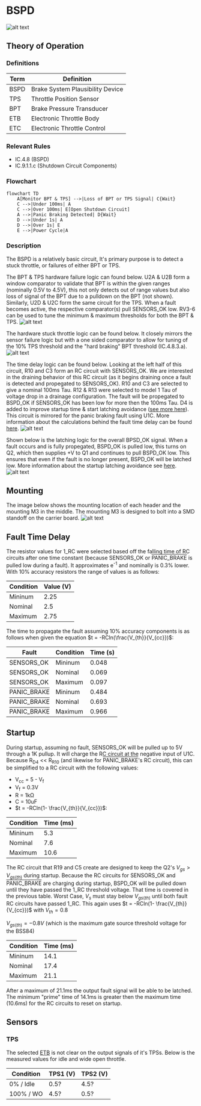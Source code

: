 # BSPD
![alt text](image-1.png)

## Theory of Operation

### Definitions
| Term | Definition|
|-|-|
| BSPD | Brake System Plausibility Device |
| TPS | Throttle Position Sensor |
| BPT | Brake Pressure Transducer |
| ETB | Electronic Throttle Body |
| ETC | Electronic Throttle Control |

### Relevant Rules
- IC.4.8 (BSPD)
- IC.9.1.1.c (Shutdown Circuit Components)

### Flowchart
```mermaid
flowchart TD
    A[Monitor BPT & TPS] -->|Loss of BPT or TPS Signal| C{Wait}
    C -->|Under 100ms| A
    C -->|Over 100ms| E[Open Shutdown Circuit]
    A -->|Panic Braking Detected| D{Wait}
    D -->|Under 1s| A
    D -->|Over 1s| E
    E -->|Power Cycle|A
```

### Description
The BSPD is a relatively basic circuit, It's primary purpose is to detect a stuck throttle, or failures of either BPT or TPS.

The BPT & TPS hardware failure logic can found below. U2A & U2B form a window comparator to validate that BPT is within the given ranges (nominally 0.5V to 4.5V), this not only detects out of range values but also loss of signal of the BPT due to a pulldown on the BPT (not shown). Similarly, U2D & U2C form the same circuit for the TPS. When a fault becomes active, the respective comparator(s) pull SENSORS_OK low. RV3-6 can be used to tune the minimum & maximum thresholds for both the BPT & TPS.
![alt text](image-2.png)

The hardware stuck throttle logic can be found below. It closely mirrors the sensor failure logic but with a one sided comparator to allow for tuning of the 10% TPS threshold and the "hard braking" BPT threshold (IC.4.8.3.a).
![alt text](image-5.png)

The time delay logic can be found below. Looking at the left half of this circuit, R10 and C3 form an RC circuit with SENSORS_OK. We are interested in the draining behavior of this RC circuit (as it begins draining once a fault is detected and propegated to SENSORS_OK). R10 and C3 are selected to give a nominal 100ms Tau. R12 & R13 were selected to model 1 Tau of voltage drop in a drainage configuration. The fault will be propegated to BSPD_OK if SENSORS_OK has been low for more then the 100ms Tau. D4 is added to improve startup time & start latching avoidance ([see more here](#startup)). This circuit is mirrored for the panic braking fault using U1C. More information about the calculations behind the fault time delay can be found [here](#fault-time-delay).
![alt text](image-3.png)


Shown below is the latching logic for the overall BPSD_OK signal. When a fault occurs and is fully propegated, BSPD_OK is pulled low, this turns on Q2, which then supplies +V to Q1 and continues to pull BSPD_OK low. This ensures that even if the fault is no longer present, BSPD_OK will be latched low. More information about the startup latching avoidance see [here](#startup). 
![alt text](image-4.png)

## Mounting
The image below shows the mounting location of each header and the mounting M3 in the middle. The mounting M3 is designed to bolt into a SMD standoff on the carrier board.
![alt text](image.png)

## Fault Time Delay
The resistor values for 1_RC were selected based off the falling time of RC circuits after one time constant (because SENSORS_OK or <span style="text-decoration:overline">PANIC_BRAKE</span> is pulled low during a fault). It approximates e<sup>-1</sup> and nominally is 0.3% lower. With 10% accuracy resistors the range of values is as follows:

| Condition  | Value (V) |
| ------- | ----|
| Mininum  | 2.25 |
| Nominal  | 2.5 |
| Maximum  | 2.75 |

The time to propagate the fault assuming 10% accuracy components is as follows when given the equation $t = -RCln(\frac{V_{th}}{V_{cc}})$:

| Fault | Condition  | Time (s) |
| - | ------- | ----|
| SENSORS_OK | Mininum  | 0.048 |
| SENSORS_OK | Nominal  | 0.069 |
| SENSORS_OK | Maximum  | 0.097 |
| <span style="text-decoration:overline">PANIC_BRAKE</span> | Mininum  | 0.484 |
| <span style="text-decoration:overline">PANIC_BRAKE</span> | Nominal  | 0.693 |
| <span style="text-decoration:overline">PANIC_BRAKE</span> | Maximum  | 0.966 |

## Startup
During startup, assuming no fault, SENSORS_OK will be pulled up to 5V through a 1K pullup. It will charge the RC circuit at the negative input of U1C. Because R<sub>D4</sub> << R<sub>R10</sub> (and likewise for <span style="text-decoration:overline">PANIC_BRAKE</span>'s RC circuit), this can be simplified to a RC circuit with the following values:
- V<sub>cc</sub> = 5 - V<sub>f</sub>
- V<sub>f</sub> = 0.3V
- R = 1k&#937;
- C = 10uF
- $t = -RCln(1- \frac{V_{th}}{V_{cc}})$:

| Condition  | Time (ms) |
| ------- | ----|
| Mininum  | 5.3 |
| Nominal  | 7.6 |
|  Maximum  | 10.6 |

The RC circuit that R19 and C5 create are designed to keep the Q2's $V_{gs} > V_{gs(th)}$ during startup. Because the RC circuits for SENSORS_OK and <span style="text-decoration:overline">PANIC_BRAKE</span> are charging during startup, BSPD_OK will be pulled down until they have passed the 1_RC threshold voltage. That time is covered in the previous table. Worst Case, $V_{s}$ must stay below  $V_{gs(th)}$ until both fault RC circuits have passed 1_RC. This again uses $t = -RCln(1- \frac{V_{th}}{V_{cc}})$ with $V_{th} = 0.8$ 

$V_{gs(th)} = -0.8V$ (which is the maximum gate source threshold voltage for the BSS84) 

| Condition  | Time (ms) |
| ------- | ---- |
| Mininum  | 14.1 |
| Nominal  | 17.4 |
|  Maximum  | 21.1 |

After a maximum of 21.1ms the output fault signal will be able to be latched. The minimum "prime" time of 14.1ms is greater then the maximum time (10.6ms) for the RC circuits to reset on startup.


## Sensors
### TPS
The selected [ETB](https://www.bosch-motorsport.com/content/downloads/Raceparts/Resources/pdf/Data%20Sheet_68749835_Electronic_Throttle_Body.pdf) is not clear on the output signals of it's TPSs. Below is the measured values for idle and wide open throttle.

| Condition  | TPS1 (V) | TPS2 (V) |
| ------- | ---- | - |
| 0% / Idle  | 0.5? | 4.5? |
| 100% / WO  | 4.5? | 0.5? |
